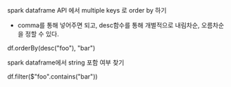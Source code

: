 spark dataframe API 에서 multiple keys 로 order by 하기
 * comma를 통해 넣어주면 되고, desc함수를 통해 개별적으로 내림차순, 오름차순을 정할 수 있다.

df.orderBy(desc("foo"), "bar")

spark dataframe에서 string 포함 여부 찾기


df.filter($"foo".contains("bar"))
